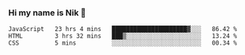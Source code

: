 ### Hi my name is Nik 👋

<!--
**NikDoe/NikDoe** is a ✨ _special_ ✨ repository because its `README.md` (this file) appears on your GitHub profile.

Here are some ideas to get you started:

- 🔭 I’m currently working on ...
- 🌱 I’m currently learning ...
- 👯 I’m looking to collaborate on ...
- 🤔 I’m looking for help with ...
- 💬 Ask me about ...
- 📫 How to reach me: ...
- 😄 Pronouns: ...
- ⚡ Fun fact: ...
-->

<!--START_SECTION:waka-->

```text
JavaScript   23 hrs 4 mins   █████████████████████▓░░░   86.42 %
HTML         3 hrs 32 mins   ███▒░░░░░░░░░░░░░░░░░░░░░   13.24 %
CSS          5 mins          ░░░░░░░░░░░░░░░░░░░░░░░░░   00.34 %
```

<!--END_SECTION:waka-->
